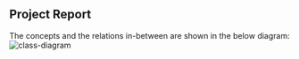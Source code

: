 ## Project Report

The concepts and the relations in-between are shown in the below diagram:
![class-diagram](./diagram/class-diagram.png)